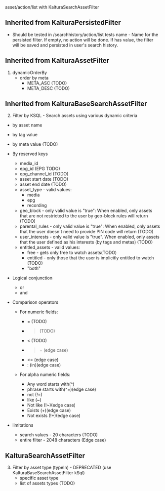 asset/action/list with KalturaSearchAssetFilter

Inherited from KalturaPersistedFilter
-------------------------------------
* Should be tested in /searchhistory/action/list tests
name - Name for the persisted filter.
If empty, no action will be done. If has value, the filter will be saved and persisted in user's search history.

Inherited from KalturaAssetFilter
---------------------------------
1. dynamicOrderBy
    * order by meta
        * META_ASC (TODO)
        * META_DESC (TODO)

Inherited from KalturaBaseSearchAssetFilter
-------------------------------------------
2. Filter by KSQL - Search assets using various dynamic criteria
* by asset name
* by tag value
* by meta value (TODO)

* By reserved keys
    * media_id
    * epg_id (EPG TODO)
    * epg_channel_id (TODO)
    * asset start date (TODO)
    * asset end date (TODO)
    * asset_type - valid values:
        * media
        * epg
        * recording
    * geo_block - only valid value is "true": When enabled, only assets that are not restricted to the user by geo-block rules will return (TODO)
    * parental_rules - only valid value is "true": When enabled, only assets that the user doesn't need to provide PIN code will return (TODO)
    * user_interests - only valid value is "true". When enabled, only assets that the user defined as his interests (by tags and metas) (TODO)
    * entitled_assets - valid values:
        * free - gets only free to watch assets(TODO)
        * entitled - only those that the user is implicitly entitled to watch (TODO)
        * "both"

* Logical conjunction
    * or
    * and

* Comparison operators
    * For numeric fields:
        * = (TODO)
        * > (TODO)
        * < (TODO)
        * >= (edge case)
        * <= (edge case)
        * : (in)(edge case)

    * For alpha numeric fields:
        * Any word starts with(^)
        * phrase starts with(^=)(edge case)
        * not (!=)
        * like (~)
        * Not like (!~)(edge case)
        * Exists (+)(edge case)
        * Not exists (!+)(edge case)


* limitations
    * search values - 20 characters (TODO)
    * entire filter - 2048 characters (Edge case)


KalturaSearchAssetFilter
----------------------------
3. Filter by asset type (typeIn) - DEPRECATED (use KalturaBaseSearchAssetFilter kSql)
    * specific asset type
    * list of assets types (TODO)




